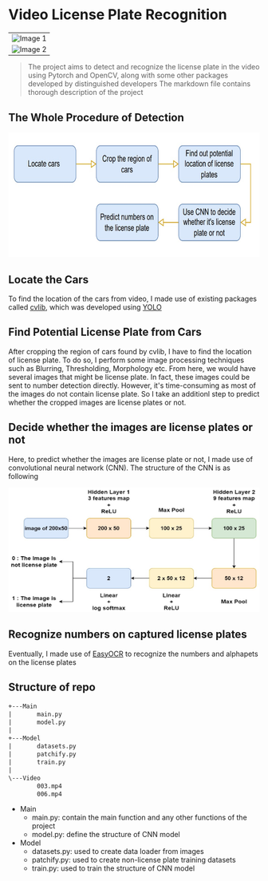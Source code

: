 <div>
    <h1> Video License Plate Recognition 
</div>

<div align = "center">
<table>
  <tr>
    <td><img src="https://github.com/wavelolz/Video-License-Plate-Recognition/blob/main/Picture/demo%20video%201.gif" alt="Image 1" width="500"></td>
  </tr>
    
  <tr>
    <td><img src="https://github.com/wavelolz/Video-License-Plate-Recognition/blob/main/Picture/demo%20video%202.gif" alt="Image 2" width="500"></td>
  </tr>
</table>
</div>


> The project aims to detect and recognize the license plate in the video using Pytorch and OpenCV, along with some other packages developed by distinguished developers
> The markdown file contains thorough description of the project

## The Whole Procedure of Detection
<p align = "center">
    <img src = "https://github.com/wavelolz/Video-License-Plate-Recognition/blob/main/Picture/flowchart.jpg" width = 600 height = 250>
</p>

## Locate the Cars
To find the location of the cars from video, I made use of existing packages called [cvlib](https://github.com/arunponnusamy/cvlib), which was developed using [YOLO](https://github.com/AlexeyAB/darknet)

## Find Potential License Plate from Cars
After cropping the region of cars found by cvlib, I have to find the location of license plate. To do so, I perform some image processing techniques such as Blurring, Thresholding, Morphology etc. From here, we would have several images that might be license plate. In fact, these images could be sent to number detection directly. However, it's time-consuming as most of the images do not contain license plate. So I take an additionl step to predict whether the cropped images are license plates or not.

## Decide whether the images are license plates or not
Here, to predict whether the images are license plate or not, I made use of convolutional neural network (CNN). The structure of the CNN is as following

<p align = "center">
    <img src = "https://github.com/wavelolz/Video-License-Plate-Recognition/blob/main/Picture/cnn%20model.jpg" width = 600 height = 250>
</p>


## Recognize numbers on captured license plates
Eventually, I made use of [EasyOCR](https://github.com/JaidedAI/EasyOCR) to recognize the numbers and alphapets on the license plates

## Structure of repo

```
+---Main
|       main.py
|       model.py
|
+---Model
|       datasets.py
|       patchify.py
|       train.py
|
\---Video
        003.mp4
        006.mp4
```
- Main
    - main.py: contain the main function and any other functions of the project
    - model.py: define the structure of CNN model
- Model
    - datasets.py: used to create data loader from images
    - patchify.py: used to create non-license plate training datasets
    - train.py: used to train the structure of CNN model








